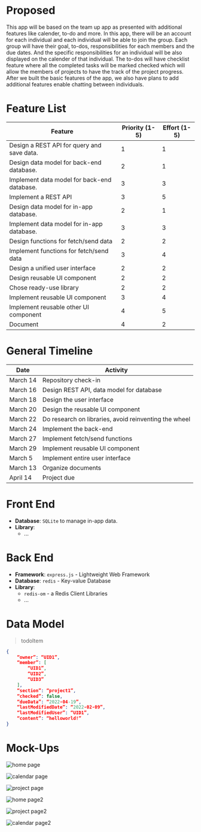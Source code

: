 # Proposed
This app will be based on the team up app as presented with additional features like calender, to-do and more. In this app, there will be an account for each individual and each individual will be able to join the group. Each group will have their goal, to-dos, responsibilities for each members and the due dates. And the specific responsibilities for an individual will be also displayed on the calender of that individual. The to-dos will have checklist feature where all the completed tasks will be marked checked which will allow the members of projects to have the track of the project progress. After we built the basic features of the app, we also have plans to add additional features enable chatting between individuals.

# Feature List
|Feature|Priority (1-5)|Effort (1-5)|
|-----|-----|----|
| Design a REST API for query and save data. | 1| 1|
| Design data model for back-end database. | 2| 1|
| Implement data model for back-end database. | 3| 3|
| Implement a REST API | 3| 5|
| Design data model for in-app database.| 2| 1|
| Implement data model for in-app database.| 3| 3|
| Design functions for fetch/send data| 2| 2| 
| Implement functions for fetch/send data| 3| 4| 
| Design a unified user interface| 2| 2|
| Design reusable UI component| 2| 2|
| Chose ready-use library| 2| 2|
| Implement reusable UI component| 3| 4|
| Implement reusable other UI component| 4| 5|
| Document | 4| 2|

# General Timeline
|Date|Activity|
|----|--------|
|March 14| Repository check-in|
|March 16| Design REST API, data model for database|
|March 18| Design the user interface|
|March 20| Design the reusable UI component|
|March 22| Do research on libraries, avoid reinventing the wheel|
|March 24| Implement the back-end|
|March 27| Implement fetch/send functions|
|March 29| Implement reusable UI component|
|March 5| Implement entire user interface|
|March 13| Organize documents|
|April 14| Project due|

# Front End
- **Database**: ```SQLite``` to manage in-app data.
- **Library**: 
  - ...

# Back End
- **Framework**: ```express.js``` - Lightweight Web Framework
- **Database**: ```redis``` - Key-value Database
- **Library**: 
  - ```redis-om``` - a Redis Client Libraries
  - ...


# Data Model
> todoItem 
```json
{
	“owner”: “UID1”,
	“member”: [
		“UID1”,
		“UID2”,
		“UID3”
	],
	“section”: “project1”,
	“checked”: false,
	“dueData”: “2022-04-19”,
	“lastModifiedDate”: “2022-02-09”,
	“lastModifiedUser”: “UID1”,
	“content”: “helloworld!”
}
```

# Mock-Ups
![home page](/proposal/img/homePage.png)

![calendar page](img/calendarPage.png)

![project page](img/projectPage.png)

![home page2](/proposal/img/homePage2.png)

![project page2](/proposal/img/projectPage2.png)

![calendar page2](/proposal/img/calendarPage2.png)